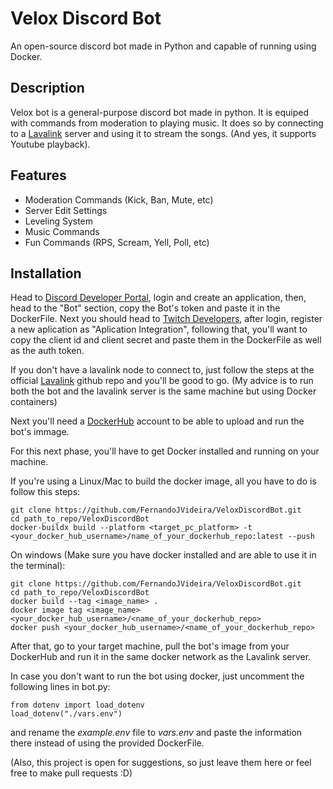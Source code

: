 # Velox Discord Bot
An open-source discord bot made in Python and capable of running using Docker.

## Description
Velox bot is a general-purpose discord bot made in python. It is equiped with commands from moderation to playing music. It does so by connecting to a [Lavalink](https://github.com/lavalink-devs/Lavalink) server and using it to stream the songs. (And yes, it supports Youtube playback).

## Features

- Moderation Commands (Kick, Ban, Mute, etc)
- Server Edit Settings
- Leveling System
- Music Commands
- Fun Commands (RPS, Scream, Yell, Poll, etc)

## Installation
Head to [Discord Developer Portal](https://discord.com/developers/applications), login and create an application, then, head to the "Bot" section, copy the Bot's token and paste it in the DockerFile. Next you should head to [Twitch Developers](https://dev.twitch.tv/login), after login, register a new aplication as "Aplication Integration", following that, you'll want to copy the client id and client secret and paste them in the DockerFile as well as the auth token.

If you don't have a lavalink node to connect to, just follow the steps at the official [Lavalink](https://github.com/lavalink-devs/Lavalink) github repo and you'll be good to go. (My advice is to run both the bot and the lavalink server is the same machine but using Docker containers)

Next you'll need a [DockerHub](https://hub.docker.com) account to be able to upload and run the bot's immage.

For this next phase, you'll have to get Docker installed and running on your machine.

If you're using a Linux/Mac to build the docker image, all you have to do is follow this steps:

```
git clone https://github.com/FernandoJVideira/VeloxDiscordBot.git
cd path_to_repo/VeloxDiscordBot
docker-buildx build --platform <target_pc_platform> -t <your_docker_hub_username>/name_of_your_dockerhub_repo:latest --push
```
On windows (Make sure you have docker installed and are able to use it in the terminal): 

```
git clone https://github.com/FernandoJVideira/VeloxDiscordBot.git
cd path_to_repo/VeloxDiscordBot
docker build --tag <image_name> .
docker image tag <image_name> <your_docker_hub_username>/<name_of_your_dockerhub_repo>
docker push <your_docker_hub_username>/<name_of_your_dockerhub_repo>
```

After that, go to your target machine, pull the bot's image from your DockerHub and run it in the same docker network as the Lavalink server.

In case you don't want to run the bot using docker, just uncomment the following lines in bot.py:

```
from dotenv import load_dotenv
load_dotenv("./vars.env")
```

and rename the _example.env_ file to _vars.env_ and paste the information there instead of using the provided DockerFile.

(Also, this project is open for suggestions, so just leave them here or feel free to make pull requests :D)
